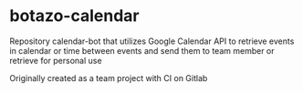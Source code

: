 # botazo-calendar

Repository calendar-bot that utilizes Google Calendar API to retrieve events in calendar or time between events and send them to team member or retrieve for personal use

Originally created as a team project with CI on Gitlab
